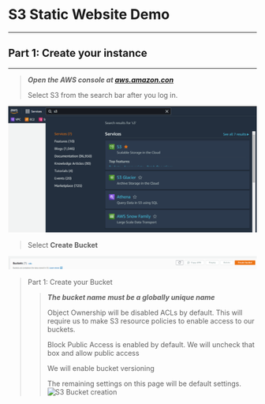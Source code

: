 # S3 Static Website Demo
---
## Part 1: Create your instance
---
>***Open the AWS console at [aws.amazon.con](https://aws.amazon.com/)***
>
>Select S3 from the search bar after you log in. 
>
![S3search](images/s3_search.png)
>Select **Create Bucket**
>
![create bucket](images/create_bucket.png)
>
>Part 1: Create your Bucket 
>
>>***The bucket name must be a globally unique name***
>>
>>Object Ownership will be disabled ACLs by default.  This will require us to make S3 resource policies to enable access to our buckets. 
>>
>>Block Public Access is enabled by default.  We will uncheck that box and allow public access
>>
>>We will enable bucket versioning
>>
>>The remaining settings on this page will be default settings. 
![S3 Bucket creation](images/s3_bucket_creation/s3_bucket_creation.gif)